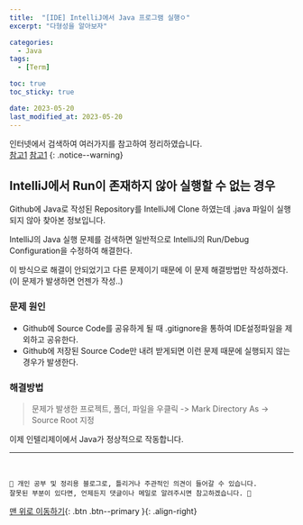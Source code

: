 ```yaml
---
title:  "[IDE] IntelliJ에서 Java 프로그램 실행ㅇ"
excerpt: "다형성을 알아보자"

categories:
  - Java
tags:
  - [Term]

toc: true
toc_sticky: true

date: 2023-05-20
last_modified_at: 2023-05-20
---
```


인터넷에서 검색하여 여러가지를 참고하여 정리하였습니다.    
[참고1](https://nesoy.github.io/articles/2018-05/Intellij-Cannot-Run-Main)
[참고1](https://stackoverflow.com/questions/30923909/unable-to-run-java-code-with-intellij-idea)
{: .notice--warning}


## IntelliJ에서 Run이 존재하지 않아 실행할 수 없는 경우

Github에 Java로 작성된 Repository를 IntelliJ에 Clone 하였는데 .java 파일이 실행되지 않아 찾아본 정보입니다.

IntelliJ의 Java 실행 문제를 검색하면 일반적으로 IntelliJ의 Run/Debug Configuration을 수정하여 해결한다. 

이 방식으로 해결이 안되었기고 다른 문제이기 때문에 이 문제 해결방법만 작성하겠다.(이 문제가 발생하면 언젠가 작성..)

### 문제 원인
- Github에 Source Code를 공유하게 될 때 .gitignore을 통하여 IDE설정파일을 제외하고 공유한다.
- Github에 저장된 Source Code만 내려 받게되면 이런 문제 때문에 실행되지 않는 경우가 발생한다.

### 해결방법 

> 문제가 발생한 프로젝트, 폴더, 파일을 우클릭 -> Mark Directory As -> Source Root 지정 

이제 인텔리제이에서 Java가 정상적으로 작동합니다.





***
<br>
    
    📢 개인 공부 및 정리용 블로그로, 틀리거나 주관적인 의견이 들어갈 수 있습니다.
    잘못된 부분이 있다면, 언제든지 댓글이나 메일로 알려주시면 참고하겠습니다. 🔔

[맨 위로 이동하기](#){: .btn .btn--primary }{: .align-right}